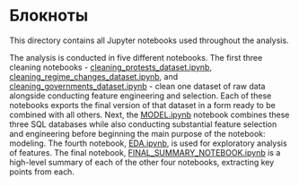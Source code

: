 # Блокноты

This directory contains all Jupyter notebooks used throughout the analysis.

The analysis is conducted in five different notebooks. The first three cleaning notebooks - [cleaning_protests_dataset.ipynb](ochischienyje/cleaning_protests_dataset.ipynb), [cleaning_regime_changes_dataset.ipynb](ochischienyje/cleaning_regime_changes_dataset.ipynb), and [cleaning_governments_dataset.ipynb](ochischienyje/cleaning_governments_dataset.ipynb) - clean one dataset of raw data alongside conducting feature engineering and selection. Each of these notebooks exports the final version of that dataset in a form ready to be combined with all others. Next, the [MODEL.ipynb](MODEL.ipynb) notebook combines these three SQL databases while also conducting substantial feature selection and engineering before beginning the main purpose of the notebook: modeling. The fourth notebook, [EDA.ipynb](ochischienyje/EDA.ipynb), is used for exploratory analysis of features. The final notebook, [FINAL_SUMMARY_NOTEBOOK.ipynb](FINAL_SUMMARY_NOTEBOOK.ipynb) is a high-level summary of each of the other four notebooks, extracting key points from each.

